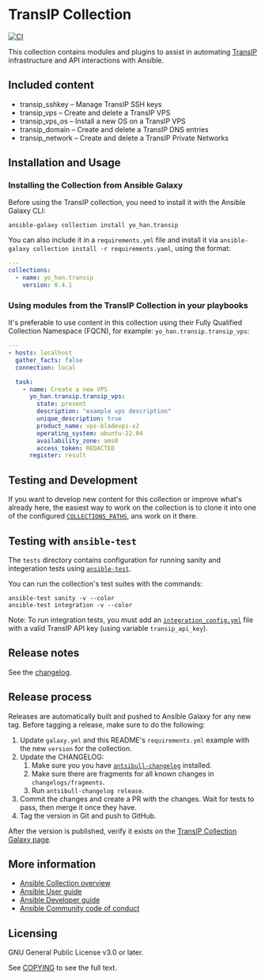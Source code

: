 # TransIP Collection

[![CI](https://github.com/yo-han/ansible-collection-transip/workflows/CI/badge.svg?event=push)](https://github.com/yo-han/ansible-collection-transip/actions)

This collection contains modules and plugins to assist in automating [TransIP][transip] infrastructure and API interactions with Ansible.

## Included content

- transip_sshkey – Manage TransIP SSH keys
- transip_vps – Create and delete a TransIP VPS
- transip_vps_os – Install a new OS on a TransIP VPS
- transip_domain – Create and delete a TransIP DNS entries
- transip_network – Create and delete a TransIP Private Networks

## Installation and Usage

### Installing the Collection from Ansible Galaxy

Before using the TransIP collection, you need to install it with the Ansible Galaxy CLI:

    ansible-galaxy collection install yo_han.transip

You can also include it in a `requirements.yml` file and install it via `ansible-galaxy collection install -r requirements.yaml`, using the format:

```yaml
---
collections:
  - name: yo_han.transip
    version: 0.4.1
```

### Using modules from the TransIP Collection in your playbooks

It's preferable to use content in this collection using their Fully Qualified Collection Namespace (FQCN), for example: `yo_han.transip.transip_vps`:

```yaml
---
- hosts: localhost
  gather_facts: false
  connection: local

  task:
    - name: Create a new VPS
      yo_han.transip.transip_vps:
        state: present
        description: "example vps description"
        unique_description: true
        product_name: vps-bladevps-x2
        operating_system: ubuntu-22.04
        availability_zone: ams0
        access_token: REDACTED
      register: result
```

## Testing and Development

If you want to develop new content for this collection or improve what's already here, the easiest way to work on the collection is to clone it into one of the configured [`COLLECTIONS_PATHS`][ansible-collections-paths], ans work on it there.

## Testing with `ansible-test`

The `tests` directory contains configuration for running sanity and integeration tests using [`ansible-test`][ansible-test].

You can run the collection's test suites with the commands:

    ansible-test sanity -v --color
    ansible-test integration -v --color

Note: To run integration tests, you must add an [`integration_config.yml`][ansible-integration-config] file with a valid TransIP API key (using variable `transip_api_key`).

## Release notes

See the [changelog][changelog].

## Release process

Releases are automatically built and pushed to Ansible Galaxy for any new tag. Before tagging a release, make sure to do the following:

1. Update `galaxy.yml` and this README's `requirements.yml` example with the new `version` for the collection.
1. Update the CHANGELOG:
    1. Make sure you you have [`antsibull-changelog`][antsibull-changelog] installed.
    1. Make sure there are fragments for all known changes in `changelogs/fragments`.
    1. Run `antsibull-changelog release`.
1. Commit the changes and create a PR with the changes. Wait for tests to pass, then merge it once they have.
1. Tag the version in Git and push to GitHub.

After the version is published, verify it exists on the [TransIP Collection Galaxy page][ansible-galaxy-transip].

## More information

- [Ansible Collection overview](https://github.com/ansible-collections/overview)
- [Ansible User guide](https://docs.ansible.com/ansible/latest/user_guide/index.html)
- [Ansible Developer guide](https://docs.ansible.com/ansible/latest/dev_guide/index.html)
- [Ansible Community code of conduct](https://docs.ansible.com/ansible/latest/community/code_of_conduct.html)

## Licensing

GNU General Public License v3.0 or later.

See [COPYING](https://www.gnu.org/licenses/gpl-3.0.txt) to see the full text.

[transip]: https://www.transip.eu/
[changelog]: https://github.com/yo-han/transip-ansible-collection/blob/main/CHANGELOG.rst
[ansible-collections-paths]: https://docs.ansible.com/ansible/latest/reference_appendices/config.html#collections-paths
[ansible-test]: https://docs.ansible.com/ansible/latest/dev_guide/testing_integration.html
[ansible-integration-config]: https://docs.ansible.com/ansible/latest/dev_guide/testing_integration.html#integration-config-yml
[antsibull-changelog]: https://pypi.org/project/antsibull-changelog/
[ansible-galaxy-transip]: https://galaxy.ansible.com/yo_han/transip
